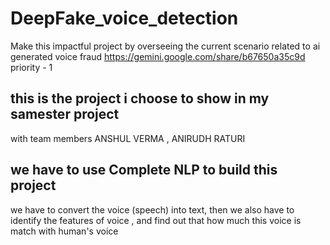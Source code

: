 # DeepFake_voice_detection
Make this impactful project by overseeing the current scenario related to ai generated voice fraud 
https://gemini.google.com/share/b67650a35c9d 
priority - 1
## this is the project i choose to show in my samester project 
with team members ANSHUL VERMA , ANIRUDH RATURI
## we have to use Complete NLP to build this project 

we have to convert the voice (speech) into text, then we also have to identify the features of voice , and find out that how much this voice is match with human's voice 
